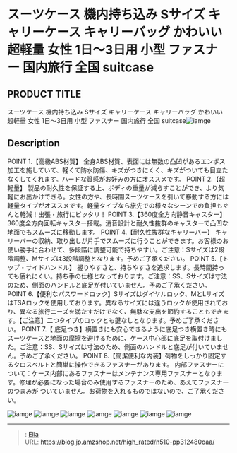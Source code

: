 # スーツケース 機内持ち込み  Sサイズ キャリーケース キャリーバッグ かわいい 超軽量 女性 1日〜3日用 小型 ファスナー 国内旅行 全国 suitcase


## PRODUCT TITLE 

スーツケース 機内持ち込み  Sサイズ キャリーケース キャリーバッグ かわいい 超軽量 女性 1日〜3日用 小型 ファスナー 国内旅行 全国 suitcase![iamge](https://b2bfiles1.gigab2b.cn/image/wkseller/302/20230105_65a184e0c211b9f22eede33245990a6f.jpg)

## Description

POINT 1.【高級ABS材質】 全身ABS材質、表面には無数の凸凹があるエンボス加工を施していて、軽くて防水防傷、キズがつきにくく、キズがついても目立たなくしてくれます。ハードな質感がお好みの方にオススメです。
POINT 2.【超軽量】 製品の耐久性を保証する上、ボディの重量が減らすことができ、より気軽にお出かけできる。女性の方や、長時間スーツケースを引いて移動する方には軽量タイプがオススメです。軽量タイプなら旅先での様々なシーンでの負担もぐんと軽減！出張・旅行にピッタリ！
POINT 3.【360度全方向静音キャスター】360度全方向回転キャスター搭載。消音設計と耐久性抜群のキャスターで凸凹な地面でもスムーズに移動します。
POINT 4.【耐久性抜群なキャリーバー】 キャリーバーの収納、取り出しが片手でスムーズに行うことができます。お客様のお使い勝手に合わせて、多段階に調整可能で持ちやすい。ご注意：Sサイズは2段階調整、Mサイズは3段階調整となります。予めご了承ください。
POINT 5.【トップ・サイドハンドル】 握りやすさと、持ちやすさを追求します。長時間持っても疲れにくい。持ち手の仕様となっております。ご注意：SS、Sサイズは寸法のため、側面のハンドルと底足が付いていません。予めご了承ください。
POINT 6.【便利なパスワードロック】Sサイズはダイヤルロック、MとLサイズはTSAロックを使用しております。異なるサイズには違うロックが使用されており、異なる旅行ニーズを満たすだけでなく、無駄な支出を節約することもできます。【ご注意】二つタイプのロックとも鍵なしとなります。予めご了承ください。
POINT 7.【 底足つき】横置きにも安心できるように底足つき横置き時にもスーツケースと地面の摩擦を避けるために、ケース中心部に底足を取付けました。ご注意：SS、Sサイズは寸法のため、側面のハンドルと底足が付いていません。予めご了承ください。
POINT 8.【簡潔便利な内装】荷物をしっかり固定するクロスベルトと簡単に操作できるファスナーがあります。 内部ファスナーについて：ケース内部にあるファスナーはメンテナンス専用ファスナーとなります。修理が必要になった場合のみ使用するファスナーのため、あえてファスナーのつまみが ついていません。お荷物を入れるものではないので、ご了承ください。


![iamge](https://b2bfiles1.gigab2b.cn/image/wkseller/302/20230105_7f7ae3dad88651759d342ef66e7230d2.jpg)
![iamge](https://b2bfiles1.gigab2b.cn/image/wkseller/302/20231026_c51f3a8b66098df1d2b0b7eebcfc14f5.jpg)
![iamge](https://b2bfiles1.gigab2b.cn/image/wkseller/302/20231026_7233797f7923c3221cf3d13c963ed828.jpg)
![iamge](https://b2bfiles1.gigab2b.cn/image/wkseller/302/20231026_d01cab72b4583ed4e283c44fb94e86b0.jpg)
![iamge](https://b2bfiles1.gigab2b.cn/image/wkseller/302/20231026_fb87fdd70f3517fdbd48bee0301252d0.jpg)
![iamge](https://b2bfiles1.gigab2b.cn/image/wkseller/302/20230406_b583d61d2b745a195c1eb51d4c6ad083.jpg)
![iamge](https://b2bfiles1.gigab2b.cn/image/wkseller/302/20231026_6c2a7f7d76fa996cea4dd0fe17c65c03.jpg)


---

> : [Ella](https://blog.jp.amzshop.net/)  
> URL: https://blog.jp.amzshop.net/high_rated/n510-pp312480oaa/  

